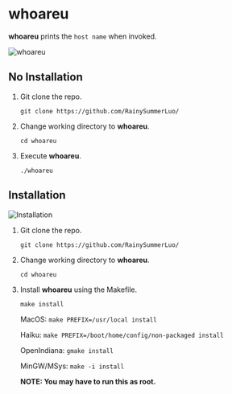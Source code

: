 # whoareu

**whoareu** prints the `host name` when invoked.

![whoareu](https://user-images.githubusercontent.com/12462465/150367978-7bc23626-1239-47bc-b41a-a5adca8d2d98.png)

## No Installation

1. Git clone the repo.

   `git clone https://github.com/RainySummerLuo/`

2. Change working directory to **whoareu**.

   `cd whoareu`

3. Execute **whoareu**.

   `./whoareu`

## Installation

![Installation](https://user-images.githubusercontent.com/12462465/150367966-8649dd83-9c63-4b85-b212-592b7e3ec57c.png)

1. Git clone the repo.

   `git clone https://github.com/RainySummerLuo/`

2. Change working directory to **whoareu**.

   `cd whoareu`

3. Install **whoareu** using the Makefile.

   `make install`

   MacOS: `make PREFIX=/usr/local install`

   Haiku: `make PREFIX=/boot/home/config/non-packaged install`

   OpenIndiana: `gmake install`

   MinGW/MSys: `make -i install`

   **NOTE: You may have to run this as root.**
